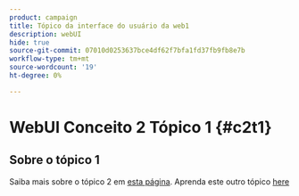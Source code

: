 ```yaml
---
product: campaign
title: Tópico da interface do usuário da web1
description: webUI
hide: true
source-git-commit: 07010d0253637bce4df62f7bfa1fd37fb9fb8e7b
workflow-type: tm+mt
source-wordcount: '19'
ht-degree: 0%

---
```


# WebUI Conceito 2 Tópico 1 {#c2t1}

## Sobre o tópico 1

Saiba mais sobre o tópico 2 em [esta página](topic2.md).
Aprenda este outro tópico [here](../../automation/workflow/about-workflows.md)